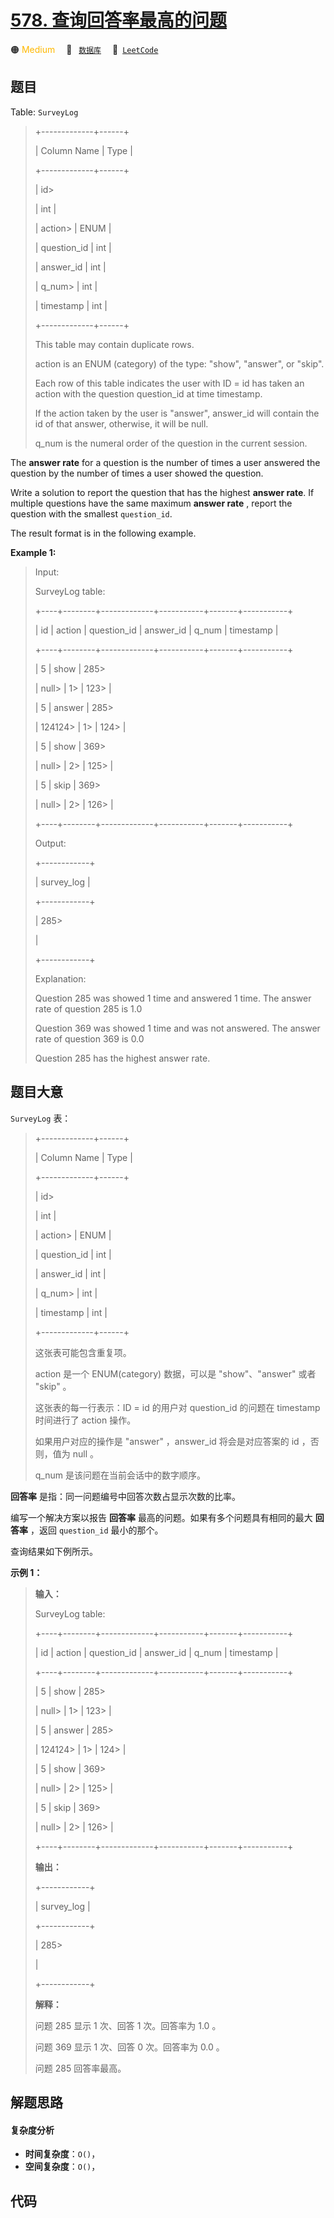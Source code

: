 # [578. 查询回答率最高的问题](https://leetcode.com/problems/get-highest-answer-rate-question)

🟠 <font color=#ffb800>Medium</font>&emsp; 🔖&ensp; [`数据库`](/tag/database.md)&emsp; 🔗&ensp;[`LeetCode`](https://leetcode.com/problems/get-highest-answer-rate-question)

## 题目

Table: `SurveyLog`

> 
> 
> 
> 
> 
> +-------------+------+
> 
> | Column Name | Type |
> 
> +-------------+------+
> 
> | id> 
> > 
>   | int  |
> 
> | action> 
>   | ENUM |
> 
> | question_id | int  |
> 
> | answer_id   | int  |
> 
> | q_num> 
>    | int  |
> 
> | timestamp   | int  |
> 
> +-------------+------+
> 
> This table may contain duplicate rows.
> 
> action is an ENUM (category) of the type: "show", "answer", or "skip".
> 
> Each row of this table indicates the user with ID = id has taken an action with the question question_id at time timestamp.
> 
> If the action taken by the user is "answer", answer_id will contain the id of that answer, otherwise, it will be null.
> 
> q_num is the numeral order of the question in the current session.
> 
> 



The **answer rate** for a question is the number of times a user answered the
question by the number of times a user showed the question.

Write a solution to report the question that has the highest **answer rate**.
If multiple questions have the same maximum **answer rate** , report the
question with the smallest `question_id`.

The result format is in the following example.



**Example 1:**

> Input: 
> 
> SurveyLog table:
> 
> +----+--------+-------------+-----------+-------+-----------+
> 
> | id | action | question_id | answer_id | q_num | timestamp |
> 
> +----+--------+-------------+-----------+-------+-----------+
> 
> | 5  | show   | 285> 
> > 
>  | null> 
>   | 1> 
>  | 123> 
>    |
> 
> | 5  | answer | 285> 
> > 
>  | 124124> 
> | 1> 
>  | 124> 
>    |
> 
> | 5  | show   | 369> 
> > 
>  | null> 
>   | 2> 
>  | 125> 
>    |
> 
> | 5  | skip   | 369> 
> > 
>  | null> 
>   | 2> 
>  | 126> 
>    |
> 
> +----+--------+-------------+-----------+-------+-----------+
> 
> Output: 
> 
> +------------+
> 
> | survey_log |
> 
> +------------+
> 
> | 285> 
> > 
> |
> 
> +------------+
> 
> Explanation: 
> 
> Question 285 was showed 1 time and answered 1 time. The answer rate of question 285 is 1.0
> 
> Question 369 was showed 1 time and was not answered. The answer rate of question 369 is 0.0
> 
> Question 285 has the highest answer rate.


## 题目大意

`SurveyLog` 表：

> 
> 
> 
> 
> 
> +-------------+------+
> 
> | Column Name | Type |
> 
> +-------------+------+
> 
> | id> 
> > 
>   | int  |
> 
> | action> 
>   | ENUM |
> 
> | question_id | int  |
> 
> | answer_id   | int  |
> 
> | q_num> 
>    | int  |
> 
> | timestamp   | int  |
> 
> +-------------+------+
> 
> 这张表可能包含重复项。
> 
> action 是一个 ENUM(category) 数据，可以是 "show"、"answer" 或者 "skip" 。
> 
> 这张表的每一行表示：ID = id 的用户对 question_id 的问题在 timestamp 时间进行了 action 操作。
> 
> 如果用户对应的操作是 "answer" ，answer_id 将会是对应答案的 id ，否则，值为 null 。
> 
> q_num 是该问题在当前会话中的数字顺序。
> 
> 



**回答率** 是指：同一问题编号中回答次数占显示次数的比率。

编写一个解决方案以报告 **回答率** 最高的问题。如果有多个问题具有相同的最大 **回答率** ，返回 `question_id` 最小的那个。

查询结果如下例所示。



**示例 1：**

> 
> 
> 
> 
> 
> **输入：**
> 
> SurveyLog table:
> 
> +----+--------+-------------+-----------+-------+-----------+
> 
> | id | action | question_id | answer_id | q_num | timestamp |
> 
> +----+--------+-------------+-----------+-------+-----------+
> 
> | 5  | show   | 285> 
> > 
>  | null> 
>   | 1> 
>  | 123> 
>    |
> 
> | 5  | answer | 285> 
> > 
>  | 124124> 
> | 1> 
>  | 124> 
>    |
> 
> | 5  | show   | 369> 
> > 
>  | null> 
>   | 2> 
>  | 125> 
>    |
> 
> | 5  | skip   | 369> 
> > 
>  | null> 
>   | 2> 
>  | 126> 
>    |
> 
> +----+--------+-------------+-----------+-------+-----------+
> 
> **输出：**
> 
> +------------+
> 
> | survey_log |
> 
> +------------+
> 
> | 285> 
> > 
> |
> 
> +------------+
> 
> **解释：**
> 
> 问题 285 显示 1 次、回答 1 次。回答率为 1.0 。
> 
> 问题 369 显示 1 次、回答 0 次。回答率为 0.0 。
> 
> 问题 285 回答率最高。


## 解题思路

#### 复杂度分析

- **时间复杂度**：`O()`，
- **空间复杂度**：`O()`，

## 代码

```javascript

```